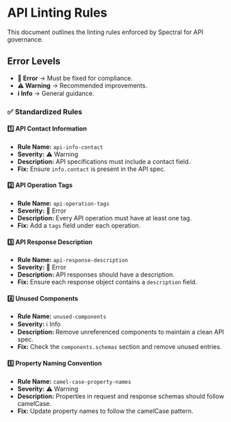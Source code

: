 # API Linting Rules

This document outlines the linting rules enforced by Spectral for API governance.

## Error Levels
- **🛑 Error** → Must be fixed for compliance.
- **⚠️ Warning** → Recommended improvements.
- **ℹ️ Info** → General guidance.

### ✅ Standardized Rules  

#### 1️⃣ API Contact Information  
- **Rule Name:** `api-info-contact`  
- **Severity:** ⚠️ Warning  
- **Description:** API specifications must include a contact field.  
- **Fix:** Ensure `info.contact` is present in the API spec.

#### 2️⃣ API Operation Tags  
- **Rule Name:** `api-operation-tags`  
- **Severity:** 🛑 Error  
- **Description:** Every API operation must have at least one tag.  
- **Fix:** Add a `tags` field under each operation.

#### 3️⃣ API Response Description  
- **Rule Name:** `api-response-description`  
- **Severity:** 🛑 Error  
- **Description:** API responses should have a description.  
- **Fix:** Ensure each response object contains a `description` field.

#### 4️⃣ Unused Components  
- **Rule Name:** `unused-components`  
- **Severity:** ℹ️ Info  
- **Description:** Remove unreferenced components to maintain a clean API spec.  
- **Fix:** Check the `components.schemas` section and remove unused entries.

#### 5️⃣ Property Naming Convention  
- **Rule Name:** `camel-case-property-names`  
- **Severity:** ⚠️ Warning  
- **Description:** Properties in request and response schemas should follow camelCase.  
- **Fix:** Update property names to follow the camelCase pattern.  

